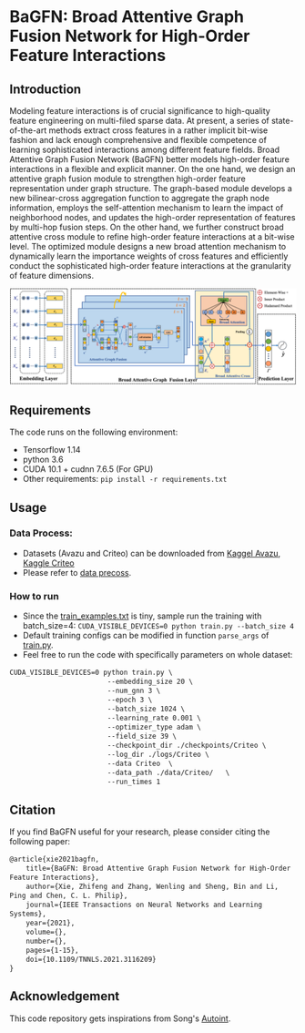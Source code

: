 # BaGFN: Broad Attentive Graph Fusion Network for High-Order Feature Interactions

## Introduction

Modeling feature interactions is of crucial significance to 
high-quality feature engineering on multi-filed sparse data.
At present, a series of state-of-the-art methods extract cross features in 
a rather implicit bit-wise fashion and lack enough comprehensive and 
flexible competence of learning sophisticated interactions among different feature fields.
Broad Attentive Graph Fusion Network (BaGFN) better models high-order feature interactions in a flexible and explicit manner.
On the one hand, we design an attentive graph fusion module to
strengthen high-order feature representation under graph structure. 
The graph-based module develops a new bilinear-cross aggregation function to aggregate the graph node information, 
employs the self-attention mechanism to learn the impact of neighborhood nodes,
and updates the high-order representation of features by multi-hop fusion steps.
On the other hand, we further construct broad attentive cross module to 
refine high-order feature interactions at a bit-wise level.
The optimized module designs a new broad attention mechanism to 
dynamically learn the importance weights of cross features and 
efficiently conduct the sophisticated high-order feature interactions at
the granularity of feature dimensions.

![main](./Figures/main.png)

## Requirements

The code runs on the following environment:
- Tensorflow 1.14
- python 3.6
- CUDA 10.1 + cudnn 7.6.5 (For GPU)
- Other requirements: `pip install -r requirements.txt`

## Usage

### Data Process:

- Datasets (Avazu and Criteo) can be downloaded from [Kaggel Avazu](https://www.kaggle.com/c/avazu-ctr-prediction), [Kaggle Criteo](https://www.kaggle.com/c/criteo-display-ad-challenge/data)
- Please refer to [data precoss](data/README.md).

### How to run
  
- Since the [train_examples.txt](data/train_examples.txt) is tiny, sample run the training with batch_size=4: `CUDA_VISIBLE_DEVICES=0 python train.py --batch_size 4`
- Default training configs can be modified in function `parse_args` of [train.py](train.py).
- Feel free to run the code with specifically parameters on whole dataset: 
```shell
CUDA_VISIBLE_DEVICES=0 python train.py \
                        --embedding_size 20 \
                        --num_gnn 3 \
                        --epoch 3 \
                        --batch_size 1024 \
                        --learning_rate 0.001 \
                        --optimizer_type adam \
                        --field_size 39 \
                        --checkpoint_dir ./checkpoints/Criteo \
                        --log_dir ./logs/Criteo \
                        --data Criteo  \
                        --data_path ./data/Criteo/   \
                        --run_times 1
```

## Citation

If you find BaGFN useful for your research, please consider citing the following paper:

```
@article{xie2021bagfn,
    title={BaGFN: Broad Attentive Graph Fusion Network for High-Order Feature Interactions},
    author={Xie, Zhifeng and Zhang, Wenling and Sheng, Bin and Li, Ping and Chen, C. L. Philip},
    journal={IEEE Transactions on Neural Networks and Learning Systems},
    year={2021},
    volume={},
    number={},
    pages={1-15},
    doi={10.1109/TNNLS.2021.3116209}
}
```

## Acknowledgement

This code repository gets inspirations from Song's 
[Autoint](https://github.com/DeepGraphLearning/RecommenderSystems/tree/master/featureRec).
